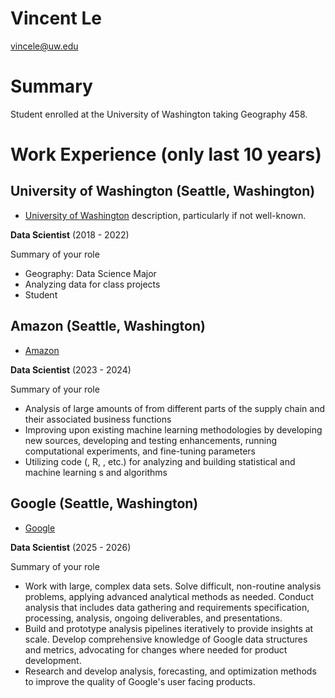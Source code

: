 # Vincent Le

vincele@uw.edu

# Summary

Student enrolled at the University of Washington taking Geography 458.

# Work Experience (only last 10 years)

## University of Washington (Seattle, Washington)

* [University of Washington][] description, particularly if not well-known.

**Data Scientist** (2018 - 2022)

Summary of your role

- Geography: Data Science Major
- Analyzing data for class projects
- Student

## Amazon (Seattle, Washington)
* [Amazon][]

**Data Scientist** (2023 - 2024)

Summary of your role

- Analysis of large amounts of from different parts of the supply chain and their associated business functions
- Improving upon existing machine learning methodologies by developing new sources, developing and testing enhancements, running computational experiments, and fine-tuning parameters
- Utilizing code (, R, , etc.) for analyzing and building statistical and machine learning s and algorithms

## Google (Seattle, Washington)
* [Google][]

**Data Scientist** (2025 - 2026)

Summary of your role

- Work with large, complex data sets. Solve difficult, non-routine analysis problems, applying advanced analytical methods as needed. Conduct analysis that includes data gathering and requirements specification, processing, analysis, ongoing deliverables, and presentations.
- Build and prototype analysis pipelines iteratively to provide insights at scale. Develop comprehensive knowledge of Google data structures and metrics, advocating for changes where needed for product development.
- Research and develop analysis, forecasting, and optimization methods to improve the quality of Google's user facing products.


[University of Washington]: https://www.washington.edu
[Amazon]: https://www.amazon.com/
[Google]: https://www.google.com/